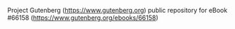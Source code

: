 Project Gutenberg (https://www.gutenberg.org) public repository for eBook #66158 (https://www.gutenberg.org/ebooks/66158)
